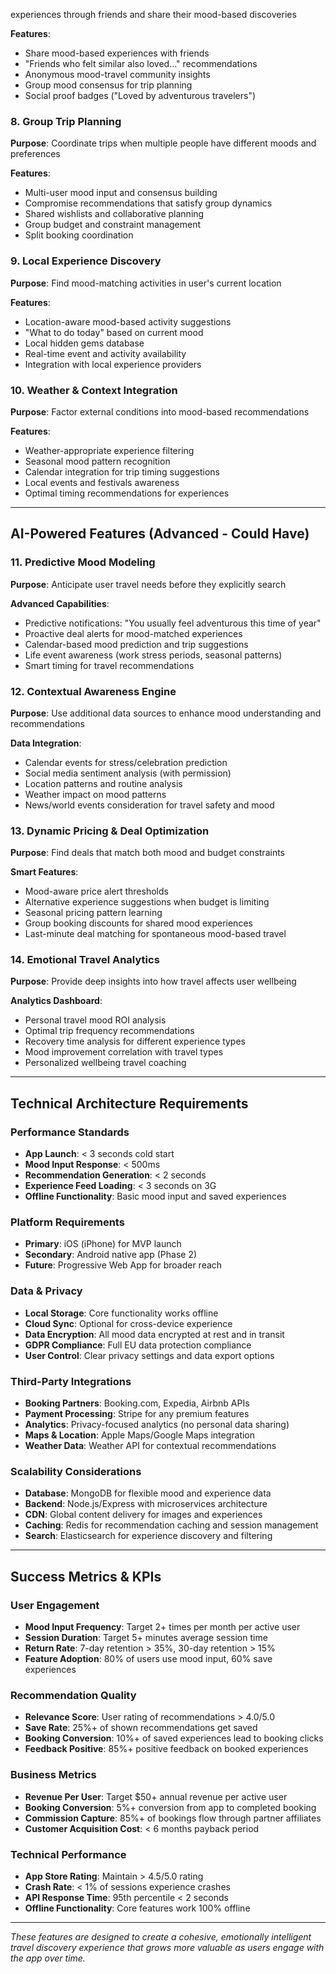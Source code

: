  experiences through friends and share their mood-based discoveries

**Features**:
- Share mood-based experiences with friends
- "Friends who felt similar also loved..." recommendations
- Anonymous mood-travel community insights
- Group mood consensus for trip planning
- Social proof badges ("Loved by adventurous travelers")

### 8. Group Trip Planning
**Purpose**: Coordinate trips when multiple people have different moods and preferences

**Features**:
- Multi-user mood input and consensus building
- Compromise recommendations that satisfy group dynamics
- Shared wishlists and collaborative planning
- Group budget and constraint management
- Split booking coordination

### 9. Local Experience Discovery
**Purpose**: Find mood-matching activities in user's current location

**Features**:
- Location-aware mood-based activity suggestions
- "What to do today" based on current mood
- Local hidden gems database
- Real-time event and activity availability
- Integration with local experience providers

### 10. Weather & Context Integration
**Purpose**: Factor external conditions into mood-based recommendations

**Features**:
- Weather-appropriate experience filtering
- Seasonal mood pattern recognition
- Calendar integration for trip timing suggestions
- Local events and festivals awareness
- Optimal timing recommendations for experiences

---

## AI-Powered Features (Advanced - Could Have)

### 11. Predictive Mood Modeling
**Purpose**: Anticipate user travel needs before they explicitly search

**Advanced Capabilities**:
- Predictive notifications: "You usually feel adventurous this time of year"
- Proactive deal alerts for mood-matched experiences
- Calendar-based mood prediction and trip suggestions
- Life event awareness (work stress periods, seasonal patterns)
- Smart timing for travel recommendations

### 12. Contextual Awareness Engine
**Purpose**: Use additional data sources to enhance mood understanding and recommendations

**Data Integration**:
- Calendar events for stress/celebration prediction
- Social media sentiment analysis (with permission)
- Location patterns and routine analysis
- Weather impact on mood patterns
- News/world events consideration for travel safety and mood

### 13. Dynamic Pricing & Deal Optimization
**Purpose**: Find deals that match both mood and budget constraints

**Smart Features**:
- Mood-aware price alert thresholds
- Alternative experience suggestions when budget is limiting
- Seasonal pricing pattern learning
- Group booking discounts for shared mood experiences
- Last-minute deal matching for spontaneous mood-based travel

### 14. Emotional Travel Analytics
**Purpose**: Provide deep insights into how travel affects user wellbeing

**Analytics Dashboard**:
- Personal travel mood ROI analysis
- Optimal trip frequency recommendations
- Recovery time analysis for different experience types
- Mood improvement correlation with travel types
- Personalized wellbeing travel coaching

---

## Technical Architecture Requirements

### Performance Standards
- **App Launch**: < 3 seconds cold start
- **Mood Input Response**: < 500ms
- **Recommendation Generation**: < 2 seconds
- **Experience Feed Loading**: < 3 seconds on 3G
- **Offline Functionality**: Basic mood input and saved experiences

### Platform Requirements
- **Primary**: iOS (iPhone) for MVP launch
- **Secondary**: Android native app (Phase 2)
- **Future**: Progressive Web App for broader reach

### Data & Privacy
- **Local Storage**: Core functionality works offline
- **Cloud Sync**: Optional for cross-device experience
- **Data Encryption**: All mood data encrypted at rest and in transit
- **GDPR Compliance**: Full EU data protection compliance
- **User Control**: Clear privacy settings and data export options

### Third-Party Integrations
- **Booking Partners**: Booking.com, Expedia, Airbnb APIs
- **Payment Processing**: Stripe for any premium features
- **Analytics**: Privacy-focused analytics (no personal data sharing)
- **Maps & Location**: Apple Maps/Google Maps integration
- **Weather Data**: Weather API for contextual recommendations

### Scalability Considerations
- **Database**: MongoDB for flexible mood and experience data
- **Backend**: Node.js/Express with microservices architecture
- **CDN**: Global content delivery for images and experiences
- **Caching**: Redis for recommendation caching and session management
- **Search**: Elasticsearch for experience discovery and filtering

---

## Success Metrics & KPIs

### User Engagement
- **Mood Input Frequency**: Target 2+ times per month per active user
- **Session Duration**: Target 5+ minutes average session time
- **Return Rate**: 7-day retention > 35%, 30-day retention > 15%
- **Feature Adoption**: 80% of users use mood input, 60% save experiences

### Recommendation Quality
- **Relevance Score**: User rating of recommendations > 4.0/5.0
- **Save Rate**: 25%+ of shown recommendations get saved
- **Booking Conversion**: 10%+ of saved experiences lead to booking clicks
- **Feedback Positive**: 85%+ positive feedback on booked experiences

### Business Metrics
- **Revenue Per User**: Target $50+ annual revenue per active user
- **Booking Conversion**: 5%+ conversion from app to completed booking
- **Commission Capture**: 85%+ of bookings flow through partner affiliates
- **Customer Acquisition Cost**: < 6 months payback period

### Technical Performance
- **App Store Rating**: Maintain > 4.5/5.0 rating
- **Crash Rate**: < 1% of sessions experience crashes
- **API Response Time**: 95th percentile < 2 seconds
- **Offline Functionality**: Core features work 100% offline

---

*These features are designed to create a cohesive, emotionally intelligent travel discovery experience that grows more valuable as users engage with the app over time.*